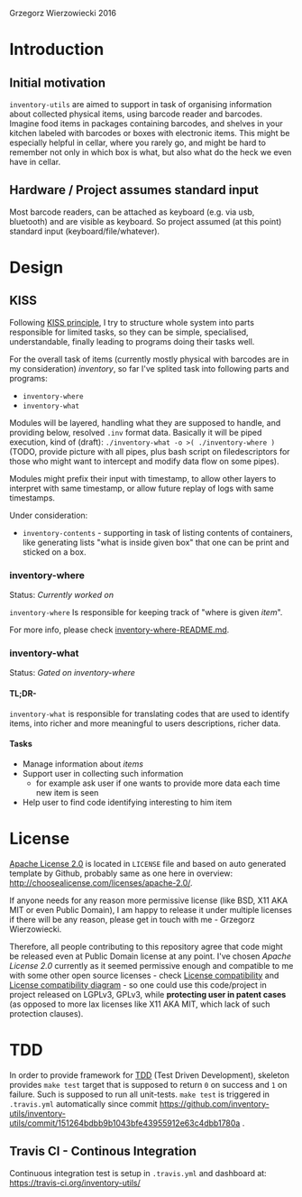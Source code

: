 Grzegorz Wierzowiecki 2016

# Introduction

## Initial motivation

`inventory-utils` are aimed to support in task of organising information about collected physical items, using barcode reader and barcodes. Imagine food items in packages containing barcodes, and shelves in your kitchen labeled with barcodes or boxes with electronic items. This might be especially helpful in cellar, where you rarely go, and might be hard to remember not only in which box is what, but also what do the heck we even have in cellar.

## Hardware / Project assumes standard input

Most barcode readers, can be attached as keyboard (e.g. via usb, bluetooth) and are visible as keyboard. So project assumed (at this point) standard input (keyboard/file/whatever).

# Design

## KISS

Following [KISS principle], I try to structure whole system into parts responsible for limited tasks, so they can be simple, specialised, understandable, finally leading to programs doing their tasks well.

For the overall task of items (currently mostly physical with barcodes are in my consideration) *inventory*, so far I've splited task into following parts and programs:

* `inventory-where`
* `inventory-what`

Modules will be layered, handling what they are supposed to handle, and providing below, resolved `.inv` format data. Basically it will be piped execution, kind of (draft): `./inventory-what -o >( ./inventory-where )` (TODO, provide picture with all pipes, plus bash script on filedescriptors for those who might want to intercept and modify data flow on some pipes).

Modules might prefix their input with timestamp, to allow other layers to interpret with same timestamp, or allow future replay of logs with same timestamps.

Under consideration:

* `inventory-contents` - supporting in task of listing contents of containers, like generating lists "what is inside given box" that one can be print and sticked on a box.

### inventory-where

Status: *Currently worked on*

`inventory-where` Is responsible for keeping track of "where is given *item*".

For more info, please check [inventory-where-README.md].

### inventory-what

Status: *Gated on inventory-where*

#### TL;DR-

`inventory-what` is responsible for translating codes that are used to identify items, into richer and more meaningful to users descriptions, richer data.

#### Tasks

* Manage information about *items*
* Support user in collecting such information
  * for example ask user if one wants to provide more data each time new item is seen
* Help user to find code identifying interesting to him item

# License

[Apache License 2.0] is located in `LICENSE` file and based on auto generated template by Github, probably same as one here in overview: http://choosealicense.com/licenses/apache-2.0/.

If anyone needs for any reason more permissive license (like BSD, X11 AKA MIT or even Public Domain), I am happy to release it under multiple licenses if there will be any reason, please get in touch with me - Grzegorz Wierzowiecki.

Therefore, all people contributing to this repository agree that code might be released even at Public Domain license at any point. I've chosen *Apache License 2.0* currently as it seemed permissive enough and compatible to me with some other open source licenses - check [License compatibility] and [License compatibility diagram] - so one could use this code/project in project released on LGPLv3, GPLv3, while **protecting user in patent cases** (as opposed to more lax licenses like X11 AKA MIT, which lack of such protection clauses).

[Apache License 2.0]: http://www.apache.org/licenses/LICENSE-2.0.html

# TDD

In order to provide framework for [TDD] (Test Driven Development), skeleton provides `make test` target that is supposed to return `0` on success and `1` on failure. Such is supposed to run all unit-tests. `make test` is triggered in `.travis.yml` automatically since commit https://github.com/inventory-utils/inventory-utils/commit/151264bdbb9b1043bfe43955912e63c4dbb1780a .

## Travis CI - Continous Integration

Continuous integration test is setup in `.travis.yml` and dashboard at: https://travis-ci.org/inventory-utils/

[ISO 8601]: https://en.wikipedia.org/wiki/ISO_8601
[KISS principle]: https://en.wikipedia.org/wiki/KISS_principle
[License compatibility diagram]: https://en.wikipedia.org/wiki/File:Floss-license-slide-image.png
[License compatibility]: https://en.wikipedia.org/wiki/License_compatibility
[TDD]: https://en.wikipedia.org/wiki/Test-driven_development
[Tree (graph theory)]: https://en.wikipedia.org/wiki/Tree_(graph_theory)
[inventory-where-README.md]: https://github.com/inventory-utils/inventory-utils/blob/master/docs/inventory-where-README.md
